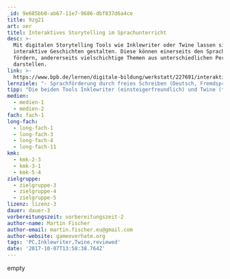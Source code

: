 ```yaml
---
_id: 9e685bb0-ab67-11e7-9686-dbf837d6a4ce
title: 9zg21
art: oer
titel: Interaktives Storytelling im Sprachunterricht
desc: >-
  Mit digitalen Storytelling Tools wie Inklewriter oder Twine lassen sich
  interaktive Geschichten gestalten. Diese können einerseits den Spracherwerb
  fördern, andererseits vielschichtige Themen aus unterschiedlichen Perspektiven
  darstellen.
link: >-
  https://www.bpb.de/lernen/digitale-bildung/werkstatt/227691/interaktives-storytelling-mit-twine
lernziele: "- Sprachförderung durch freies Schreiben (Deutsch, Fremdsprachen) \r\n- Kreatives Schreiben, insbesondere durch die Erstellung vielfältiger Szenarien aufgrund von Entscheidungspunkten in der Geschichte\r\n- Vernetztes Denken, durch verzweigte Handlungsstränge und Handlungsfolgen im Text"
tipp: "Die beiden Tools Inklewriter (einsteigerfreundlich) und Twine (technisch versierter) sind sowohl online (via Browser) als auch offline (Download) nutzbar. Eine lokale Installation bietet sich an, um die Daten lokal zu sichern oder falls eine instabile Internetverbindung vorliegt. Eine Publikation der Inhalte im Netz ist nach Registrierung direkt über das Programm möglich. Beim Hochladen von Bildern sollten lizenzfreie oder eigene Bilder genutzt werden. Beide Tools bieten Tutorials und Hinweise zur pädagogischen Nutzung [Twine] (https://twinery.org/2/#!/welcome) [Inklewriter] (https://www.inklestudios.com/inklewriter/education/)\r\n\r\nDidaktischer Hinweis: Es hat sich bewährt die eigentliche Schreib-Übung zunächst durch kreative Assoziationen vorzubereiten. Beispiel: Die Lehrperson gibt ein kurzes Einstiegs-Szenario vor: \"Kurt geht wie jeden Morgen aus dem Haus, doch irgendetwas ist anders als sonst. Auf dem Weg zur Schule passiert er den alten Lattenzaun, welcher irgendwie gar nicht ins Stadtbild passt. Diesen Morgen beschließt Kurt durch den Spalt im Zaun zu spähen. Was er sieht überrascht ihn. Was sieht Kurt?\"\r\nReihum soll nun jede/r SchülerIn eine Antwort geben was Kurt überrascht. Eine solche Einleitung hilft enorm das Verständnis zu erweitern, welche Szenarien auftauchen können und wie einzelne Passagen formuliert werden können."
medien:
  - medien-1
  - medien-2
fach: fach-1
long-fach:
  - long-fach-1
  - long-fach-3
  - long-fach-4
  - long-fach-11
kmk:
  - kmk-2-3
  - kmk-3-1
  - kmk-5-4
zielgruppe:
  - zielgruppe-3
  - zielgruppe-4
  - zielgruppe-5
lizenz: lizenz-3
dauer: dauer-3
vorbereitungszeit: vorbereitungszeit-2
author-name: Martin Fischer
author-email: martin.fischer.eu@gmail.com
author-website: gameoverhate.org
tags: 'PC,Inklewriter,Twine,reviewed'
date: '2017-10-07T13:58:38.764Z'
---
```

empty

